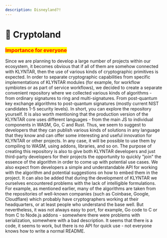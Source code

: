 ```yaml
---
description: Disneyland?!
---
```


# 🎢 Cryptoland

### <mark style="color:red;">Importance for everyone</mark>

Since we are planning to develop a large number of projects within our ecosystem, it becomes obvious that if all of them are somehow connected with KLYNTAR, then the use of various kinds of cryptographic primitives is expected. In order to separate cryptographic capabilities from specific implementations of KLYNTAR modules (for example, for workflow symbiotes or as part of service workflows), we decided to create a separate convenient repository where we collected various kinds of algorithms - from ordinary signatures to ring and multi-signatures. From post-quantum key exchange algorithms to post-quantum signatures (mostly current NIST candidates 1-5 security levels). In short, you can explore the repository yourself. It is also worth mentioning that the production version of the KLYNTAR core uses different languages ​​- from the main JS to individual components in WASM, Go, C and Rust. Thus, we seem to suggest to developers that they can publish various kinds of solutions in any language that they know and can offer some interesting and useful innovation for KLYNTAR or other projects. In any case, it will be possible to use them by compiling to WASM, using addons, libraries, and so on. The purpose of creating this repository is also to give both KLYNTAR developers and just third-party developers for their projects the opportunity to quickly "join" the essence of the algorithm in order to come up with potential use cases. We also expect from developers a simple and understandable API for working with the algorithm and potential suggestions on how to embed them in the project. It can also be added that during the development of KLYNTAR we ourselves encountered problems with the lack of intelligible formulations. For example, as mentioned earlier, many of the algorithms are taken from the repositories of well-known companies (such as Coinbase, Google, Cloudflare) which probably have cryptographers working at their headquarters, or at least people who understand the base well. But nevertheless, it was not always easy to port, for example, Go code to C or from C to Node.js addons - somewhere there were problems with serialization, somewhere with a bad description. It seems that there is a code, it seems to work, but there is no API for quick use - not everyone knows how to write a normal README.
